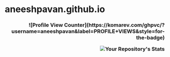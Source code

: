 # aneeshpavan.github.io
<h3 align="right">
![Profile View Counter](https://komarev.com/ghpvc/?username=aneeshpavan&label=PROFILE+VIEWS&style=for-the-badge)

![Your Repository's Stats](https://github-readme-stats.vercel.app/api?username=aneeshpavan&show_icons=true) 
</h3>
